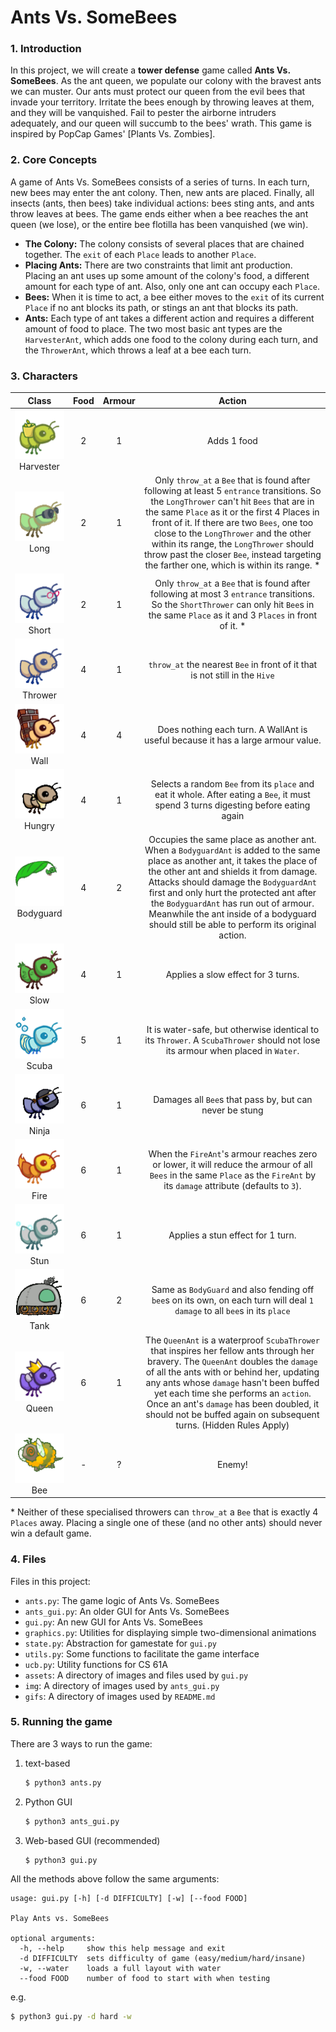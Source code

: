 # Ants Vs. SomeBees

### 1. Introduction
In this project, we will create a __tower defense__ game called __Ants Vs. SomeBees__. As the ant queen, we populate our colony with the bravest ants we can muster. Our ants must protect our queen from the evil bees that invade your territory. Irritate the bees enough by throwing leaves at them, and they will be vanquished. Fail to pester the airborne intruders adequately, and our queen will succumb to the bees' wrath. This game is inspired by PopCap Games' [Plants Vs. Zombies].

### 2. Core Concepts
A game of Ants Vs. SomeBees consists of a series of turns. In each turn, new bees may enter the ant colony. Then, new ants are placed. Finally, all insects (ants, then bees) take individual actions: bees sting ants, and ants throw leaves at bees. The game ends either when a bee reaches the ant queen (we lose), or the entire bee flotilla has been vanquished (we win).

- __The Colony:__ The colony consists of several places that are chained together. The `exit` of each `Place` leads to another `Place`.
- __Placing Ants:__ There are two constraints that limit ant production. Placing an ant uses up some amount of the colony's food, a different amount for each type of ant. Also, only one ant can occupy each `Place`.
- __Bees:__ When it is time to act, a bee either moves to the `exit` of its current `Place` if no ant blocks its path, or stings an ant that blocks its path.
- __Ants:__ Each type of ant takes a different action and requires a different amount of food to place. The two most basic ant types are the `HarvesterAnt`, which adds one food to the colony during each turn, and the `ThrowerAnt`, which throws a leaf at a bee each turn.



### 3. Characters

|                                                         Class                                                        | Food | Armour |                                                                                                                                                                                                           Action                                                                                                                                                                                                          |
|:--------------------------------------------------------------------------------------------------------------------:|:----:|:------:|:-------------------------------------------------------------------------------------------------------------------------------------------------------------------------------------------------------------------------------------------------------------------------------------------------------------------------------------------------------------------------------------------------------------------------:|
| ![Image of HarvesterAnt](https://github.com/leonardotran/AntsVsBee/blob/main/gifs/ant_harvester.gif?raw=true) Harvester |   2  |    1   |                                                                                                                                                                                                        Adds 1 food                                                                                                                                                                                                        |
| ![Image of HarvesterAnt](https://github.com/leonardotran/AntsVsBee/blob/main/gifs/ant_longthrower.gif?raw=true) Long    |   2  |    1   | Only `throw_at` a `Bee` that is found after following at least 5 `entrance` transitions. So the `LongThrower` can't hit `Bees` that are in the same `Place` as it or the first 4 Places in front of it. If there are two `Bees`, one too close to the `LongThrower` and the other within its range, the `LongThrower` should throw past the closer `Bee`, instead targeting the farther one, which is within its range. * |
| ![Image of HarvesterAnt](https://github.com/leonardotran/AntsVsBee/blob/main/gifs/ant_shortthrower.gif?raw=true) Short  |   2  |    1   |                                                                                                                Only `throw_at` a `Bee` that is found after following at most 3 `entrance` transitions. So the `ShortThrower` can only hit `Bee`s in the same `Place` as it and 3 `Places` in front of it. *                                                                                                               |
| ![Image of HarvesterAnt](https://github.com/leonardotran/AntsVsBee/blob/main/gifs/ant_thrower.gif?raw=true) Thrower     |   4  |    1   |                                                                                                                                                                        `throw_at` the nearest `Bee` in front of it that is not still in the `Hive`                                                                                                                                                                        |
| ![Image of HarvesterAnt](https://github.com/leonardotran/AntsVsBee/blob/main/gifs/ant_wall.gif?raw=true) Wall           |   4  |    4   |                                                                                                                                                                      Does nothing each turn. A WallAnt is useful because it has a large armour value.                                                                                                                                                                     |
| ![Image of HarvesterAnt](https://github.com/leonardotran/AntsVsBee/blob/main/gifs/ant_hungry.gif?raw=true) Hungry       |   4  |    1   |                                                                                                                                            Selects a random `Bee` from its `place` and eat it whole. After eating a `Bee`, it must spend 3 turns digesting before eating again                                                                                                                                            |
| ![Image of HarvesterAnt](https://github.com/leonardotran/AntsVsBee/blob/main/gifs/ant_bodyguard.gif?raw=true) Bodyguard |   4  |    2   |            Occupies the same place as another ant. When a `BodyguardAnt` is added to the same place as another ant, it takes the place of the other ant and shields it from damage. Attacks should damage the `BodyguardAnt` first and only hurt the protected ant after the `BodyguardAnt` has run out of armour. Meanwhile the ant inside of a bodyguard should still be able to perform its original action.           |
| ![Image of HarvesterAnt](https://github.com/leonardotran/AntsVsBee/blob/main/gifs/ant_slow.gif?raw=true) Slow           |   4  |    1   |                                                                                                                                                                                             Applies a slow effect for 3 turns.                                                                                                                                                                                            |
| ![Image of HarvesterAnt](https://github.com/leonardotran/AntsVsBee/blob/main/gifs/ant_scuba.gif?raw=true) Scuba         |   5  |    1   |                                                                                                                                              It is water-safe, but otherwise identical to its `Thrower`. A `ScubaThrower` should not lose its armour when placed in `Water`.                                                                                                                                              |
| ![Image of HarvesterAnt](https://github.com/leonardotran/AntsVsBee/blob/main/gifs/ant_ninja.gif?raw=true) Ninja         |   6  |    1   |                                                                                                                                                                                  Damages all `Bee`s that pass by, but can never be stung                                                                                                                                                                                  |
| ![Image of HarvesterAnt](https://github.com/leonardotran/AntsVsBee/blob/main/gifs/ant_fire.gif?raw=true) Fire           |   6  |    1   |                                                                                                                        When the `FireAnt`'s armour reaches zero or lower, it will reduce the armour of all `Bees` in the same `Place` as the `FireAnt` by its `damage` attribute (defaults to `3`).                                                                                                                       |
| ![Image of HarvesterAnt](https://github.com/leonardotran/AntsVsBee/blob/main/gifs/ant_stun.gif?raw=true) Stun           |   6  |    1   |                                                                                                                                                                                             Applies a stun effect for 1 turn.                                                                                                                                                                                             |
| ![Image of HarvesterAnt](https://github.com/leonardotran/AntsVsBee/blob/main/gifs/ant_tank.gif?raw=true) Tank           |   6  |    2   |                                                                                                                                                Same as `BodyGuard` and also fending off `bee`s on its own, on each turn will deal `1` `damage` to all `bee`s in its `place`                                                                                                                                               |
| ![Image of HarvesterAnt](https://github.com/leonardotran/AntsVsBee/blob/main/gifs/ant_queen.gif?raw=true) Queen         |   6  |    1   |                   The `QueenAnt` is a waterproof `ScubaThrower` that inspires her fellow ants through her bravery. The `QueenAnt` doubles the `damage` of all the ants with or behind her, updating any ants whose `damage` hasn't been buffed yet each time she performs an `action`. Once an ant's `damage` has been doubled, it should not be buffed again on subsequent turns. (Hidden Rules Apply)                   |
| ![Image of HarvesterAnt](https://github.com/leonardotran/AntsVsBee/blob/main/gifs/bee.gif?raw=true) Bee                 |   -  |    ?   |                                                                                                                                                                                                           Enemy!                                                                                                                                                                                                          |
\* Neither of these specialised throwers can `throw_at` a `Bee` that is exactly 4 `Places` away. Placing a single one of these (and no other ants) should never win a default game.

### 4. Files

Files in this project:

* `ants.py`: The game logic of Ants Vs. SomeBees
* `ants_gui.py`: An older GUI for Ants Vs. SomeBees
* `gui.py`: An new GUI for Ants Vs. SomeBees
* `graphics.py`: Utilities for displaying simple two-dimensional animations
* `state.py`: Abstraction for gamestate for `gui.py`
* `utils.py`: Some functions to facilitate the game interface
* `ucb.py`: Utility functions for CS 61A
* `assets`: A directory of images and files used by `gui.py`
* `img`: A directory of images used by `ants_gui.py`
* `gifs`: A directory of images used by `README.md`


### 5. Running the game

There are 3 ways to run the game:

1. text-based
    ```sh
    $ python3 ants.py
    ```

2. Python GUI
    ```sh
    $ python3 ants_gui.py
    ```

3. Web-based GUI (recommended)
    ```sh
    $ python3 gui.py
    ```

All the methods above follow the same arguments:

    usage: gui.py [-h] [-d DIFFICULTY] [-w] [--food FOOD]
    
    Play Ants vs. SomeBees
    
    optional arguments:
      -h, --help     show this help message and exit
      -d DIFFICULTY  sets difficulty of game (easy/medium/hard/insane)
      -w, --water    loads a full layout with water
      --food FOOD    number of food to start with when testing

e.g. 
```sh
$ python3 gui.py -d hard -w
```
